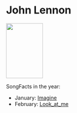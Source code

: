 # John Lennon

<img src="https://upload.wikimedia.org/wikipedia/en/thumb/2/2a/Lennon_Imagine_Sleeve_1975.jpg/220px-Lennon_Imagine_Sleeve_1975.jpg" height="150" width="100" />

SongFacts in the year:

- January: [Imagine](../song/jan/imagine.md)
- February: [Look_at_me](../song/feb/look_at_me.md)
